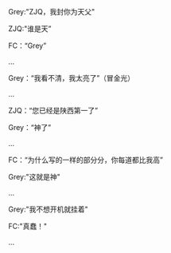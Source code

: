 
Grey:"ZJQ，我封你为天父"

ZJQ:"谁是天”

FC：“Grey”

...

Grey：“我看不清，我太亮了”（冒金光）

...

ZJQ：“您已经是陕西第一了”

Grey：“神了”

...

FC：“为什么写的一样的部分分，你每道都比我高”

Grey:"这就是神"

...

Grey:"我不想开机就挂着"

FC:"真蠢！"

...

